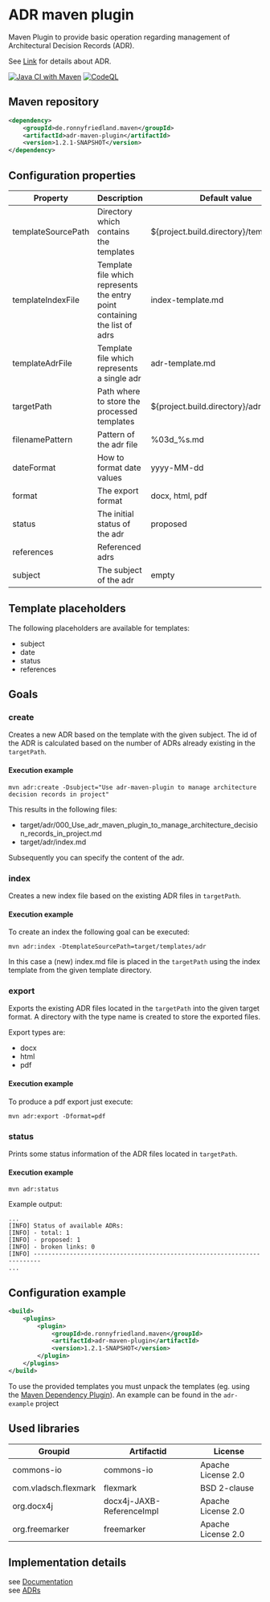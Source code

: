 ADR maven plugin
==============

Maven Plugin to provide basic operation regarding management of Architectural Decision Records (ADR).

See [Link](https://adr.github.io/) for details about ADR.

[![Java CI with Maven](https://github.com/ronnyfriedland/adr-maven-plugin/actions/workflows/maven.yml/badge.svg)](https://github.com/ronnyfriedland/adr-maven-plugin/actions/workflows/maven.yml)
[![CodeQL](https://github.com/ronnyfriedland/adr-maven-plugin/actions/workflows/codeql-analysis.yml/badge.svg)](https://github.com/ronnyfriedland/adr-maven-plugin/actions/workflows/codeql-analysis.yml)

## Maven repository

```xml
<dependency>
    <groupId>de.ronnyfriedland.maven</groupId>
    <artifactId>adr-maven-plugin</artifactId>
    <version>1.2.1-SNAPSHOT</version>
</dependency>
```

## Configuration properties

Property		|	Description		|	Default value    | Required | Goal
----------------|------------------|--------------------|-------------|------------
templateSourcePath	| Directory which contains the templates | ${project.build.directory}/templates/adr | false | create,index
templateIndexFile | Template file which represents the entry point containing the list of adrs | index-template.md | false | create,export,index
templateAdrFile | Template file which represents a single adr | adr-template.md | false | create
targetPath | Path where to store the processed templates | ${project.build.directory}/adr | false | create,export,index,status
filenamePattern | Pattern of the adr file | %03d_%s.md | false | create
dateFormat | How to format date values | yyyy-MM-dd | false | create
format | The export format | docx, html, pdf | false | export
status | The initial status of the adr | proposed | false | create
references | Referenced adrs |  | false | create
subject | The subject of the adr | empty | true | create

## Template placeholders

The following placeholders are available for templates:

* subject
* date
* status
* references

## Goals

### create

Creates a new ADR based on the template with the given subject. The id of the ADR is calculated based on the number of 
ADRs already existing in the `targetPath`.

#### Execution example

```mvn adr:create -Dsubject="Use adr-maven-plugin to manage architecture decision records in project"```

This results in the following files:

* target/adr/000_Use_adr_maven_plugin_to_manage_architecture_decision_records_in_project.md
* target/adr/index.md

Subsequently you can specify the content of the adr.

### index

Creates a new index file based on the existing ADR files in `targetPath`.

#### Execution example

To create an index the following goal can be executed:

```mvn adr:index -DtemplateSourcePath=target/templates/adr```

In this case a (new) index.md file is placed in the `targetPath` using the index template 
from the given template directory.

### export

Exports the existing ADR files located in the `targetPath` into the given target format. 
A directory with the type name is created to store the exported files.

Export types are:
* docx
* html
* pdf

#### Execution example

To produce a pdf export just execute:

```mvn adr:export -Dformat=pdf```

### status

Prints some status information of the ADR files located in `targetPath`.

#### Execution example

```mvn adr:status```

Example output:

```
...
[INFO] Status of available ADRs:
[INFO] - total: 1
[INFO] - proposed: 1
[INFO] - broken links: 0
[INFO] ------------------------------------------------------------------------
...
```

## Configuration example

```xml
<build>
    <plugins>
        <plugin>
            <groupId>de.ronnyfriedland.maven</groupId>
            <artifactId>adr-maven-plugin</artifactId>
            <version>1.2.1-SNAPSHOT</version>
        </plugin>
    </plugins>
</build>
```

To use the provided templates you must unpack the templates 
(eg. using the [Maven Dependency Plugin](https://maven.apache.org/plugins/maven-dependency-plugin/)).
An example can be found in the `adr-example` project

## Used libraries

Groupid		|  Artifactid		|	License		
------------|--------------|------------------
commons-io | commons-io | Apache License 2.0
com.vladsch.flexmark | flexmark | BSD 2-clause
org.docx4j | docx4j-JAXB-ReferenceImpl | Apache License 2.0
org.freemarker | freemarker | Apache License 2.0

## Implementation details

see [Documentation](adr-maven-plugin/src/main/resources/documentation.md)  
see [ADRs](adr-maven-plugin/src/main/resources/adr/index.md)